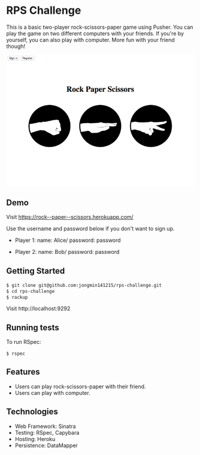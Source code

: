# RPS Challenge

This is a basic two-player rock-scissors-paper game using Pusher. You can play the game on two different computers with your friends. If you're by yourself, you can also play with computer. More fun with your friend though!  

![Image of Homepage](homepage.png)

Demo
----
Visit https://rock--paper--scissors.herokuapp.com/

Use the username and password below if you don't want to sign up.
* Player 1:
name: Alice/
password: password

* Player 2:
name: Bob/
password: password

Getting Started
-----
```
$ git clone git@github.com:jongmin141215/rps-challenge.git
$ cd rps-challenge
$ rackup
```

Visit http://localhost:9292


Running tests
------
To run RSpec:
```
$ rspec
```

Features
-----
* Users can play rock-scissors-paper with their friend.
* Users can play with computer.

Technologies
-----
* Web Framework: Sinatra
* Testing: RSpec, Capybara
* Hosting: Heroku
* Persistence: DataMapper
